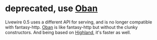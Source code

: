 # deprecated, use [Oban](https://github.com/quarterto/Oban)

Livewire 0.5 uses a different API for serving, and is no longer compatible with fantasy-http. [Oban](https://github.com/quarterto/Oban) is like fantasy-http but without the clunky constructors. And being based on [Highland](http://highlandjs.org), it's faster as well.
